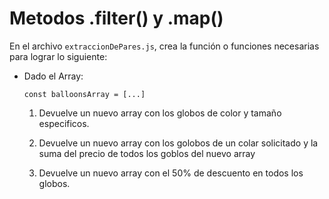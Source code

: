 # Metodos .filter() y .map()

En el archivo `extraccionDePares.js`, crea la función o funciones necesarias para lograr lo siguiente:

- Dado el Array:

    `const balloonsArray = [...]`

    1. Devuelve un nuevo array con los globos de color y tamaño especificos.

    2. Devuelve un nuevo array con los golobos de un colar solicitado y la suma del precio de todos los goblos del nuevo array 

    3. Devuelve un nuevo array con el 50% de descuento en todos los globos.